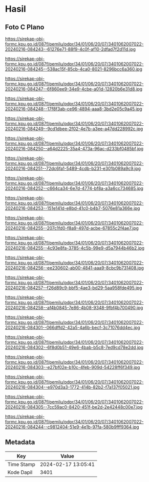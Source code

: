 # Hasil

## Foto C Plano

https://sirekap-obj-formc.kpu.go.id/087f/pemilu/pdpr/34/01/06/20/07/3401062007022-20240216-084243--61276e71-88f9-4c0f-af10-2dfad7f2d11d.jpg

https://sirekap-obj-formc.kpu.go.id/087f/pemilu/pdpr/34/01/06/20/07/3401062007022-20240216-084245--538ac15f-85cb-4ca0-8021-8296bcc6a360.jpg

https://sirekap-obj-formc.kpu.go.id/087f/pemilu/pdpr/34/01/06/20/07/3401062007022-20240216-084247--6f860ee9-34e9-4cbe-a01d-12820b6e31d8.jpg

https://sirekap-obj-formc.kpu.go.id/087f/pemilu/pdpr/34/01/06/20/07/3401062007022-20240216-084248--17f8f3ab-ce96-4894-aaa8-3bd2e05c9a45.jpg

https://sirekap-obj-formc.kpu.go.id/087f/pemilu/pdpr/34/01/06/20/07/3401062007022-20240216-084249--9cd1dbee-2f02-4e7b-a3ee-a47dd228992c.jpg

https://sirekap-obj-formc.kpu.go.id/087f/pemilu/pdpr/34/01/06/20/07/3401062007022-20240216-084250--a64d2225-35a4-473a-96ac-d233bf0485bf.jpg

https://sirekap-obj-formc.kpu.go.id/087f/pemilu/pdpr/34/01/06/20/07/3401062007022-20240216-084251--72dc6fa1-5489-4cdb-b231-e301b089a9c9.jpg

https://sirekap-obj-formc.kpu.go.id/087f/pemilu/pdpr/34/01/06/20/07/3401062007022-20240216-084252--c664ca34-6e7d-4774-bf8a-a3a6cc734685.jpg

https://sirekap-obj-formc.kpu.go.id/087f/pemilu/pdpr/34/01/06/20/07/3401062007022-20240216-084253--151e141d-e8bd-41c0-b4b7-5076e81a366e.jpg

https://sirekap-obj-formc.kpu.go.id/087f/pemilu/pdpr/34/01/06/20/07/3401062007022-20240216-084255--207c1fd0-f8a9-497d-acbe-67855c2f4ae7.jpg

https://sirekap-obj-formc.kpu.go.id/087f/pemilu/pdpr/34/01/06/20/07/3401062007022-20240216-084255--4c93e8fa-3785-4c5b-99e9-d5a7944b46b2.jpg

https://sirekap-obj-formc.kpu.go.id/087f/pemilu/pdpr/34/01/06/20/07/3401062007022-20240216-084256--ee230602-ab00-4841-aaa9-8cbc9b731408.jpg

https://sirekap-obj-formc.kpu.go.id/087f/pemilu/pdpr/34/01/06/20/07/3401062007022-20240216-084257--f26d89c9-bbf5-4ae3-bd29-5aa958fde495.jpg

https://sirekap-obj-formc.kpu.go.id/087f/pemilu/pdpr/34/01/06/20/07/3401062007022-20240216-084258--af4b0845-7e86-4b08-9348-9fbf4b700490.jpg

https://sirekap-obj-formc.kpu.go.id/087f/pemilu/pdpr/34/01/06/20/07/3401062007022-20240216-084301--066dffd2-42a5-4a6b-becf-3c71076dd4ec.jpg

https://sirekap-obj-formc.kpu.go.id/087f/pemilu/pdpr/34/01/06/20/07/3401062007022-20240216-084302--6f8d0b51-49e6-4bab-b5c8-7ed9cd78e2dd.jpg

https://sirekap-obj-formc.kpu.go.id/087f/pemilu/pdpr/34/01/06/20/07/3401062007022-20240216-084303--e27bf02e-b10c-4feb-909d-54228ff6f349.jpg

https://sirekap-obj-formc.kpu.go.id/087f/pemilu/pdpr/34/01/06/20/07/3401062007022-20240216-084304--e970d3a3-1772-414b-82b2-f7a137f05021.jpg

https://sirekap-obj-formc.kpu.go.id/087f/pemilu/pdpr/34/01/06/20/07/3401062007022-20240216-084305--7cc59ac0-8420-451f-be2d-2e42448c00e7.jpg

https://sirekap-obj-formc.kpu.go.id/087f/pemilu/pdpr/34/01/06/20/07/3401062007022-20240216-084244--c9812404-51e9-4e1b-97fa-580b9fff9364.jpg


## Metadata

| Key        | Value               |
| ---------- | ------------------- |
| Time Stamp | 2024-02-17 13:05:41 |
| Kode Dapil | 3401                |



